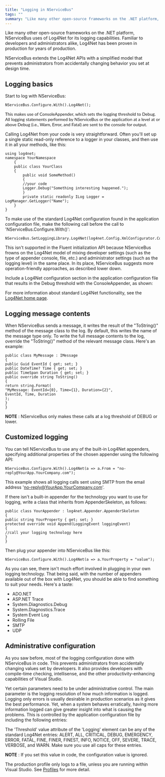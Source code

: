 ```yaml
---
title: "Logging in NServiceBus"
tags: ""
summary: "Like many other open-source frameworks on the .NET platform, NServiceBus uses of Log4Net for its logging capabilities. Familiar to developers and administrators alike, Log4Net has been proven in production for years of production."
---
```


Like many other open-source frameworks on the .NET platform, NServiceBus uses of Log4Net for its logging capabilities. Familiar to developers and administrators alike, Log4Net has been proven in production for years of production.

NServiceBus extends the Log4Net APIs with a simplified model that prevents administrators from accidentally changing behavior you set at design time.

Logging basics
--------------

Start to log with NServiceBus:

    NServiceBus.Configure.With().Log4Net();


<span style="font-family: Lato, Regular;">This makes use of ConsoleAppender, which sets the logging threshold to Debug. All logging statements performed by NServiceBus or the application at a level at or above Debug (i.e., Warn, Error, and Fatal) are sent to the console for output.</span>


Calling Log4Net from your code is very straightforward. Often you'll set up a single static read-only reference to a logger in your classes, and then use it in all your methods, like this:


    using log4net;
    namespace YourNamespace
        {
        public class YourClass
        {
            public void SomeMethod()
            {
            //your code
            Logger.Debug("Something interesting happened.");
            }
            private static readonly ILog Logger = LogManager.GetLogger("Name");
        }
    }


To make use of the standard Log4Net configuration found in the application configuration file, make the following call before the call to 'NServiceBus.Configure.With()':


    NServiceBus.SetLoggingLibrary.Log4Net(log4net.Config.XmlConfigurator.Configure);


This isn't supported in the Fluent initialization API because NServiceBus frowns on the Log4Net model of mixing developer settings
(such as the type of appender console, file, etc.) and administrator settings (such as the logging level) in the same place. In its place, NServiceBus suggests more operation-friendly approaches, as described lower down.

Include a Log4Net configuration section in the application configuration file that results in the Debug threshold with the ConsoleAppender, as shown:














For more information about standard Log4Net functionality, see the
[Log4Net home page](http://logging.apache.org/log4net/index.html).

Logging message contents
------------------------

When NServiceBus sends a message, it writes the result of the
"ToString()" method of the message class to the log. By default, this writes the name of the message type only. To write the full message contents to the log, override the "ToString()" method of the relevant message class. Here's an example:


    public class MyMessage : IMessage
    {
    public Guid EventId { get; set; }
    public DateTime? Time { get; set; }
    public TimeSpan Duration { get; set; }
    public override string ToString()
    {
    return string.Format(
    "MyMessage: EventId={0}, Time={1}, Duration={2}",
    EventId, Time, Duration
    );
    }
    }


**NOTE** : NServiceBus only makes these calls at a log threshold of DEBUG or lower.

Customized logging
------------------

You can tell NServiceBus to use any of the built-in Log4Net appenders, specifying additional properties of the chosen appender using the following API:


    NServiceBus.Configure.With().Log4Net(a => a.From = "no-reply@YourApp.YourCompany.com");


This example shows all logging calls sent using SMTP from the email address 'no-reply@YourApp.YourCompany.com'.

If there isn't a built-in appender for the technology you want to use for logging, write a class that inherits from AppenderSkeleton, as follows:


    public class YourAppender : log4net.Appender.AppenderSkeleton
    {
    public string YourProperty { get; set; }
    protected override void Append(LoggingEvent loggingEvent)
    {
    //call your logging technology here
    }
    }


Then plug your appender into NServiceBus like this:


    NServiceBus.Configure.With().Log4Net(a => a.YourProperty = "value");


As you can see, there isn't much effort involved in plugging in your own logging technology. That being said, with the number of appenders available out of the box with Log4Net, you should be able to find something to suit your needs. Here's a taste:

-   ADO.NET
-   ASP.NET Trace
-   System.Diagnostics.Debug
-   System.Diagnostics.Trace
-   System Event Log
-   Rolling File
-   SMTP
-   UDP

Administrative configuration
----------------------------

As you saw before, most of the logging configuration done with NServiceBus in code. This prevents administrators from accidentally changing values set by developers. It also provides developers with compile-time checking, intellisense, and the other productivity-enhancing capabilities of Visual Studio.

Yet certain parameters need to be under administrative control. The main parameter is the logging resolution of how much information is logged. Logging only errors is usually desirable in production scenarios as it gives the best performance. Yet, when a system behaves erratically, having more information logged can give greater insight into what is causing the problems. This is controlled by the application configuration file by including the following entries:







The 'Threshold' value attribute of the 'Logging' element can be any of the standard Log4Net entries: ALERT, ALL, CRITICAL, DEBUG, EMERGENCY, ERROR, FATAL, FINE, FINER, FINEST, INFO, NOTICE, OFF, SEVERE, TRACE, VERBOSE, and WARN. Make sure you use all caps for these entries.

**NOTE** : If you set this value in code, the configuration value is ignored.

The production profile only logs to a file, unless you are running within Visual Studio. See
[Profiles](profiles-for-nservicebus-host.md) for more detail.

